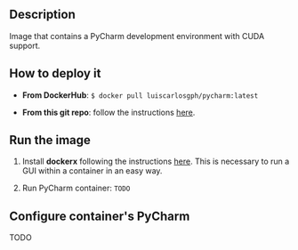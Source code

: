 Description
-----------

Image that contains a PyCharm development environment with CUDA support.

How to deploy it
----------------
* **From DockerHub**: `$ docker pull luiscarlosgph/pycharm:latest`

* **From this git repo**: follow the instructions [here](https://github.com/luiscarlosgph/docker-templates#how-to-use-any-of-the-templates).

Run the image
-------------

1. Install **dockerx** following the instructions [here](https://github.com/luiscarlosgph/dockerx#install-using-pip). This is necessary to run a GUI within a container in an easy way.

2. Run PyCharm container: `TODO`

Configure container's PyCharm
-----------------------------

TODO
